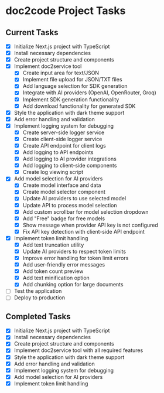 # doc2code Project Tasks

## Current Tasks

- [x] Initialize Next.js project with TypeScript
- [x] Install necessary dependencies
- [x] Create project structure and components
- [x] Implement doc2service tool
  - [x] Create input area for text/JSON
  - [x] Implement file upload for JSON/TXT files
  - [x] Add language selection for SDK generation
  - [x] Integrate with AI providers (OpenAI, OpenRouter, Groq)
  - [x] Implement SDK generation functionality
  - [x] Add download functionality for generated SDK
- [x] Style the application with dark theme support
- [x] Add error handling and validation
- [x] Implement logging system for debugging
  - [x] Create server-side logger service
  - [x] Create client-side logger service
  - [x] Create API endpoint for client logs
  - [x] Add logging to API endpoints
  - [x] Add logging to AI provider integrations
  - [x] Add logging to client-side components
  - [x] Create log viewing script
- [x] Add model selection for AI providers
  - [x] Create model interface and data
  - [x] Create model selector component
  - [x] Update AI providers to use selected model
  - [x] Update API to process model selection
  - [x] Add custom scrollbar for model selection dropdown
  - [x] Add "Free" badge for free models
  - [x] Show message when provider API key is not configured
  - [x] Fix API key detection with client-side API endpoint
- [x] Implement token limit handling
  - [x] Add text truncation utility
  - [x] Update AI providers to respect token limits
  - [x] Improve error handling for token limit errors
  - [x] Add user-friendly error messages
  - [x] Add token count preview
  - [x] Add text minification option
  - [x] Add chunking option for large documents
- [ ] Test the application
- [ ] Deploy to production

## Completed Tasks

- [x] Initialize Next.js project with TypeScript
- [x] Install necessary dependencies
- [x] Create project structure and components
- [x] Implement doc2service tool with all required features
- [x] Style the application with dark theme support
- [x] Add error handling and validation
- [x] Implement logging system for debugging
- [x] Add model selection for AI providers
- [x] Implement token limit handling
